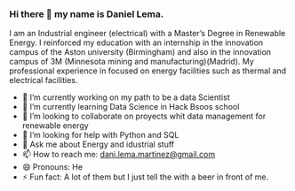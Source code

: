 ### Hi there 👋 my name is Daniel Lema.

I am an Industrial engineer (electrical) with a Master’s Degree in Renewable Energy. I reinforced my education with an internship in the innovation campus of the Aston university (Birmingham) and also in the innovation campus of 3M (Minnesota mining and manufacturing)(Madrid).
My professional experience in focused on energy facilities such as thermal and electrical facilities.


- 🔭 I’m currently working on my path to be a data Scientist
- 🌱 I’m currently learning Data Science in Hack Bsoos school
- 👯 I’m looking to collaborate on proyects whit data management for renewable energy
- 🤔 I’m looking for help with Python and SQL
- 💬 Ask me about Energy and idustrial stuff
- 📫 How to reach me: dani.lema.martinez@gmail.com
- 😄 Pronouns: He
- ⚡ Fun fact: A lot of them but I just tell the with a beer in front of me.

